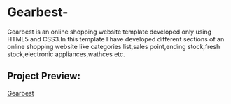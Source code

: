 # Gearbest-
Gearbest is an online shopping website template developed only using HTML5 and CSS3.In this template I have developed different sections of an online shopping website like categories list,sales point,ending stock,fresh stock,electronic appliances,wathces etc.

## Project Preview:

[Gearbest]( https://alitahir4024.github.io/Gearbest-/)
